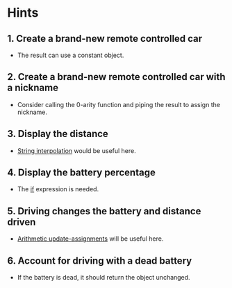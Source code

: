 # Hints

## 1. Create a brand-new remote controlled car

- The result can use a constant object.

## 2. Create a brand-new remote controlled car with a nickname

- Consider calling the 0-arity function and piping the result to assign the nickname.

## 3. Display the distance

- [String interpolation][string-interpolation] would be useful here.

## 4. Display the battery percentage

- The [if][if-then-else] expression is needed.

## 5. Driving changes the battery and distance driven

- [Arithmetic update-assignments][update-assn] will be useful here.

## 6. Account for driving with a dead battery

- If the battery is dead, it should return the object unchanged.

[string-interpolation]: https://jqlang.github.io/jq/manual/#Stringinterpolation-%5C(foo)
[if-then-else]: https://jqlang.github.io/jq/manual/#if-then-else
[update-assn]: https://jqlang.github.io/jq/manual/#Arithmeticupdate-assignment:+=,-=,*=,/=,%=,//=